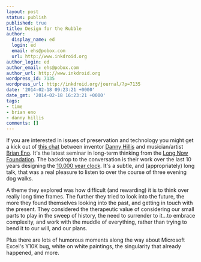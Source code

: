 ```yaml
---
layout: post
status: publish
published: true
title: Design for the Rubble
author:
  display_name: ed
  login: ed
  email: ehs@pobox.com
  url: http://www.inkdroid.org
author_login: ed
author_email: ehs@pobox.com
author_url: http://www.inkdroid.org
wordpress_id: 7135
wordpress_url: http://inkdroid.org/journal/?p=7135
date: '2014-02-18 09:23:21 +0000'
date_gmt: '2014-02-18 16:23:21 +0000'
tags:
- time
- brian eno
- danny hillis
comments: []
---
```

<p>If you are interested in issues of preservation and technology you might get a kick out of <a href="http://longnow.org/seminars/02014/jan/21/long-now-now/">this chat</a> between inventor <a href="https://en.wikipedia.org/wiki/Danny_Hillis">Danny Hillis</a> and musician/artist <a href="https://en.wikipedia.org/wiki/Brian_Eno">Brian Eno</a>. It's the latest seminar in long-term thinking from the <a href="http://longnow.org/seminars/02014/jan/21/long-now-now/">Long Now Foundation</a>. The backdrop to the conversation is their work over the last 10 years designing the <a href="http://longnow.org/clock/">10,000 year clock</a>. It's a subtle, and (appropriately) long talk, that was a real pleasure to listen to over the course of three evening dog walks.</p>
<p>A theme they explored was how difficult (and rewarding) it is to think over really long time frames. The further they tried to look into the future, the more they found themselves looking into the past, and getting in touch with the present. They considered the therapeutic value of considering our small parts to play in the sweep of history, the need to surrender to it...to embrace complexity, and work with the muddle of everything, rather than trying to bend it to our will, and our plans.</p>
<p>Plus there are lots of humorous moments along the way about Microsoft Excel's Y10K bug, white on white paintings, the singularity that already happened, and more.</p>
